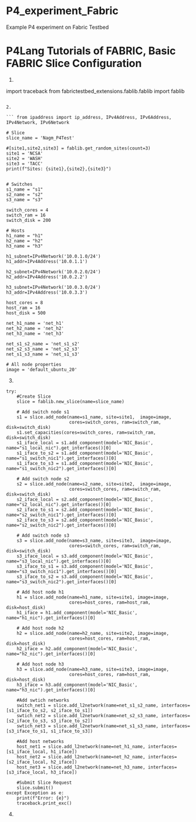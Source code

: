 # P4_experiment_Fabric
Example P4 experiment on Fabric Testbed

# P4Lang Tutorials of FABRIC, Basic FABRIC Slice Configuration

1. ```import json
import traceback
from fabrictestbed_extensions.fablib.fablib import fablib
```

2.  

``` from ipaddress import ip_address, IPv4Address, IPv6Address, IPv4Network, IPv6Network

# Slice 
slice_name = 'Nagm_P4Test'

#[site1,site2,site3] = fablib.get_random_sites(count=3)
site1 = 'NCSA'
site2 = 'WASH'
site3 = 'TACC'
print(f"Sites: {site1},{site2},{site3}")


# Switches
s1_name = "s1"
s2_name = "s2"
s3_name = "s3"

switch_cores = 4
switch_ram = 16
switch_disk = 200

# Hosts
h1_name = "h1"
h2_name = "h2"
h3_name = "h3"

h1_subnet=IPv4Network('10.0.1.0/24')
h1_addr=IPv4Address('10.0.1.1')

h2_subnet=IPv4Network('10.0.2.0/24')
h2_addr=IPv4Address('10.0.2.2')

h3_subnet=IPv4Network('10.0.3.0/24')
h3_addr=IPv4Address('10.0.3.3')

host_cores = 8
host_ram = 16
host_disk = 500

net_h1_name = 'net_h1'
net_h2_name = 'net_h2'
net_h3_name = 'net_h3'

net_s1_s2_name = 'net_s1_s2'
net_s2_s3_name = 'net_s2_s3'
net_s1_s3_name = 'net_s1_s3'

# All node properties
image = 'default_ubuntu_20'
```

3. 
```
try:
    #Create Slice
    slice = fablib.new_slice(name=slice_name)
    
    # Add switch node s1
    s1 = slice.add_node(name=s1_name, site=site1,  image=image, 
                        cores=switch_cores, ram=switch_ram, disk=switch_disk)
    s1.set_capacities(cores=switch_cores, ram=switch_ram, disk=switch_disk)
    s1_iface_local = s1.add_component(model='NIC_Basic', name="s1_local_nic").get_interfaces()[0]
    s1_iface_to_s2 = s1.add_component(model='NIC_Basic', name="s1_switch_nic1").get_interfaces()[0]
    s1_iface_to_s3 = s1.add_component(model='NIC_Basic', name="s1_switch_nic2").get_interfaces()[0]

    # Add switch node s2
    s2 = slice.add_node(name=s2_name, site=site2,  image=image, 
                        cores=switch_cores, ram=switch_ram, disk=switch_disk)
    s2_iface_local = s2.add_component(model='NIC_Basic', name="s2_local_nic").get_interfaces()[0]
    s2_iface_to_s1 = s2.add_component(model='NIC_Basic', name="s2_switch_nic1").get_interfaces()[0]
    s2_iface_to_s3 = s2.add_component(model='NIC_Basic', name="s2_switch_nic2").get_interfaces()[0]
    
    # Add switch node s3
    s3 = slice.add_node(name=s3_name, site=site3,  image=image, 
                        cores=switch_cores, ram=switch_ram, disk=switch_disk)
    s3_iface_local = s3.add_component(model='NIC_Basic', name="s3_local_nic").get_interfaces()[0]
    s3_iface_to_s1 = s3.add_component(model='NIC_Basic', name="s3_switch_nic1").get_interfaces()[0]
    s3_iface_to_s2 = s3.add_component(model='NIC_Basic', name="s3_switch_nic2").get_interfaces()[0]    
    
    # Add host node h1
    h1 = slice.add_node(name=h1_name, site=site1, image=image,
                        cores=host_cores, ram=host_ram, disk=host_disk)
    h1_iface = h1.add_component(model='NIC_Basic', name="h1_nic").get_interfaces()[0]
    
    # Add host node h2
    h2 = slice.add_node(name=h2_name, site=site2, image=image,
                        cores=host_cores, ram=host_ram, disk=host_disk)
    h2_iface = h2.add_component(model='NIC_Basic', name="h2_nic").get_interfaces()[0]
    
    # Add host node h3
    h3 = slice.add_node(name=h3_name, site=site3, image=image,
                        cores=host_cores, ram=host_ram, disk=host_disk)
    h3_iface = h3.add_component(model='NIC_Basic', name="h3_nic").get_interfaces()[0]
    
    #Add swtich networks
    switch_net1 = slice.add_l2network(name=net_s1_s2_name, interfaces=[s1_iface_to_s2, s2_iface_to_s1])
    swtich_net2 = slice.add_l2network(name=net_s2_s3_name, interfaces=[s2_iface_to_s3, s3_iface_to_s2])
    swtich_net3 = slice.add_l2network(name=net_s1_s3_name, interfaces=[s3_iface_to_s1, s1_iface_to_s3])

    #Add host networks 
    host_net1 = slice.add_l2network(name=net_h1_name, interfaces=[s1_iface_local, h1_iface])
    host_net2 = slice.add_l2network(name=net_h2_name, interfaces=[s2_iface_local, h2_iface])
    host_net3 = slice.add_l2network(name=net_h3_name, interfaces=[s3_iface_local, h3_iface])
    
    #Submit Slice Request
    slice.submit() 
except Exception as e:
    print(f"Error: {e}")
    traceback.print_exc()
```

4. 
